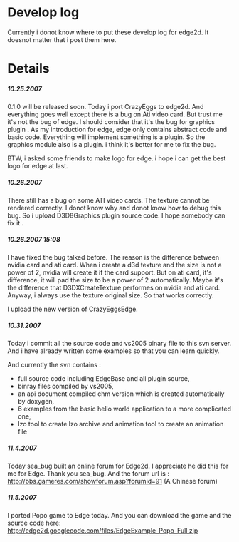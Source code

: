 # Develop log #

Currently i donot know where to put these develop log for edge2d. It doesnot matter that i post them here.

# Details #

##### 10.25.2007 #####

0.1.0 will be released soon. Today i port CrazyEggs to edge2d. And everything goes well except there is a bug on Ati video card. But trust me it's not the bug of edge. I should consider that it's the bug for graphics plugin . As my introduction for edge, edge only contains abstract code and basic code. Everything will implement something is a plugin. So the graphics module also is a plugin. i think it's better for me to fix the bug.

BTW, i asked some friends to make logo for edge. i hope i can get the best logo for edge at last.

##### 10.26.2007 #####

There still has a bug on some ATI video cards. The texture cannot be rendered correctly. I donot know why and donot know how to debug this bug. So i upload D3D8Graphics plugin source code. I hope somebody can fix it .

##### 10.26.2007 15:08 #####

I have fixed the bug talked before. The reason is the difference between nvidia card and ati card. When i create a d3d texture and the size is not a power of 2, nvidia will create it if the card support. But on ati card, it's difference, it will pad the size to be a power of 2 automatically. Maybe it's the difference that D3DXCreateTexture performes on nvidia and ati card. Anyway, i always use the texture original size. So that works correctly.

I upload the new version of CrazyEggsEdge.

##### 10.31.2007 #####

Today i commit all the source code and vs2005 binary file to this svn server. And i have already written some examples so that you can learn quickly.

And currently the svn contains  :
  * full source code including EdgeBase and all plugin source,
  * binray files compiled by vs2005,
  * an api document compiled chm version which is created automatically by doxygen,
  * 6 examples from the basic hello world application to a more complicated one,
  * lzo tool to create lzo archive and animation tool to create an animation file

##### 11.4.2007 #####

Today sea\_bug built an online forum for Edge2d. I appreciate he did this for me for Edge. Thank you sea\_bug. And the forum url is : http://bbs.gameres.com/showforum.asp?forumid=91 (A Chinese forum)

##### 11.5.2007 #####

I ported Popo game to Edge today. And you can download the game and the source code here:
http://edge2d.googlecode.com/files/EdgeExample_Popo_Full.zip